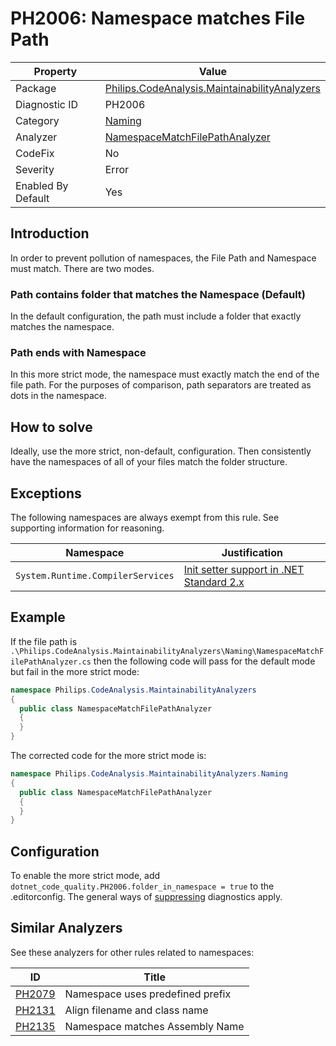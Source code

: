 # PH2006: Namespace matches File Path

| Property | Value  |
|--|--|
| Package | [Philips.CodeAnalysis.MaintainabilityAnalyzers](https://www.nuget.org/packages/Philips.CodeAnalysis.MaintainabilityAnalyzers) |
| Diagnostic ID | PH2006 |
| Category  | [Naming](../Naming.md) |
| Analyzer | [NamespaceMatchFilePathAnalyzer](https://github.com/philips-software/roslyn-analyzers/blob/master/Philips.CodeAnalysis.MaintainabilityAnalyzers/Naming/NamespaceMatchFilePathAnalyzer.cs)
| CodeFix  | No |
| Severity | Error |
| Enabled By Default | Yes |

## Introduction

In order to prevent pollution of namespaces, the File Path and Namespace must match. There are two modes.

### Path contains folder that matches the Namespace (Default)

In the default configuration, the path must include a folder that exactly matches the namespace.

### Path ends with Namespace

In this more strict mode, the namespace must exactly match the end of the file path. For the purposes of comparison, path separators are treated as dots in the namespace. 

## How to solve

Ideally, use the more strict, non-default, configuration. Then consistently have the namespaces of all of your files match the folder structure.

## Exceptions

The following namespaces are always exempt from this rule. See supporting information for reasoning.

| Namespace | Justification  |
|--|--|
| `System.Runtime.CompilerServices` | [Init setter support in .NET Standard 2.x](https://developercommunity.visualstudio.com/t/error-cs0518-predefined-type-systemruntimecompiler/1244809) |

## Example

If the file path is `.\Philips.CodeAnalysis.MaintainabilityAnalyzers\Naming\NamespaceMatchFilePathAnalyzer.cs` then the following code will pass for the default mode but fail in the more strict mode:

``` cs
namespace Philips.CodeAnalysis.MaintainabilityAnalyzers
{
  public class NamespaceMatchFilePathAnalyzer
  {
  }
}
```

The corrected code for the more strict mode is:
``` cs
namespace Philips.CodeAnalysis.MaintainabilityAnalyzers.Naming
{
  public class NamespaceMatchFilePathAnalyzer
  {
  }
}
```

## Configuration

To enable the more strict mode, add `dotnet_code_quality.PH2006.folder_in_namespace = true` to the .editorconfig.
The general ways of [suppressing](https://learn.microsoft.com/en-us/dotnet/fundamentals/code-analysis/suppress-warnings) diagnostics apply.

## Similar Analyzers

See these analyzers for other rules related to namespaces:

| ID | Title  |
|--|--|
| [PH2079](./PH2079.md) | Namespace uses predefined prefix |
| [PH2131](./PH2131.md) | Align filename and class name |
| [PH2135](./PH2135.md) | Namespace matches Assembly Name |
